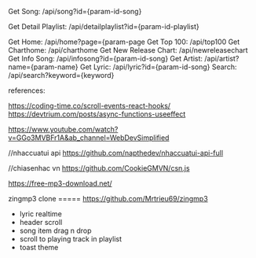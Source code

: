 Get Song: /api/song?id={param-id-song}

Get Detail Playlist: /api/detailplaylist?id={param-id-playlist}

Get Home: /api/home?page={param-page
Get Top 100: /api/top100
Get Charthome: /api/charthome
Get New Release Chart: /api/newreleasechart
Get Info Song: /api/infosong?id={param-id-song}
Get Artist: /api/artist?name={param-name}
Get Lyric: /api/lyric?id={param-id-song}
Search: /api/search?keyword={keyword}

references:

https://coding-time.co/scroll-events-react-hooks/
https://devtrium.com/posts/async-functions-useeffect

https://www.youtube.com/watch?v=GGo3MVBFr1A&ab_channel=WebDevSimplified

//nhaccuatui api
https://github.com/napthedev/nhaccuatui-api-full

//chiasenhac vn
https://github.com/CookieGMVN/csn.js

https://free-mp3-download.net/

zingmp3 clone ===== https://github.com/Mrtrieu69/zingmp3

-  lyric realtime
-  header scroll
-  song item drag n drop
-  scroll to playing track in playlist
-  toast theme
